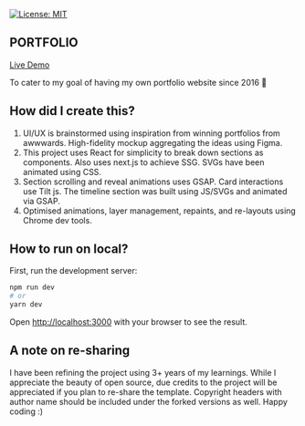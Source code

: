 [![License: MIT](https://img.shields.io/badge/License-MIT-yellow.svg)](https://opensource.org/licenses/MIT)

## PORTFOLIO

[Live Demo](https://vikasranjan-portfolio.vercel.app/)

To cater to my goal of having my own portfolio website since 2016 🚀

## How did I create this?

1. UI/UX is brainstormed using inspiration from winning portfolios from awwwards. High-fidelity mockup aggregating the ideas using Figma.
2. This project uses React for simplicity to break down sections as components. Also uses next.js to achieve SSG. SVGs have been animated using CSS.
3. Section scrolling and reveal animations uses GSAP. Card interactions use Tilt js. The timeline section was built using JS/SVGs and animated via GSAP.
4. Optimised animations, layer management, repaints, and re-layouts using Chrome dev tools.

## How to run on local?

First, run the development server:

```bash
npm run dev
# or
yarn dev
```

Open [http://localhost:3000](http://localhost:3000) with your browser to see the result.

## A note on re-sharing

I have been refining the project using 3+ years of my learnings. While I appreciate the beauty of open source, due credits to the project will be appreciated if you plan to re-share the template. Copyright headers with author name should be included under the forked versions as well. Happy coding :)
